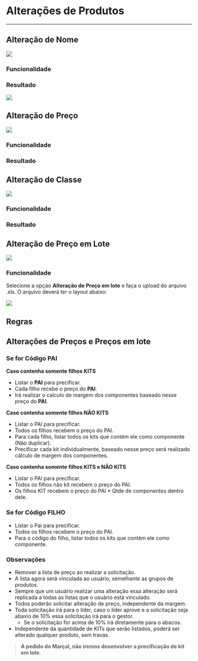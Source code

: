 # Alterações de Produtos

---

## Alteração de Nome

![](http://developers.connectparts.com.br/imagens/alteracoesProdutoAlteracaoNome.png)

### Funcionalidade

### Resultado

![](http://developers.connectparts.com.br/imagens/solicitacaoNomePendente02.png)

## Alteração de Preço

![](http://developers.connectparts.com.br/imagens/SolicitarAlteracaoDeProduto02.png)

### Funcionalidade

### Resultado
    
## Alteração de Classe

![](http://developers.connectparts.com.br/imagens/SolicitarAlteracaoDeProduto03.png)

### Funcionalidade

### Resultado
    
## Alteração de Preço em Lote

![](http://developers.connectparts.com.br/imagens/SolicitarAlteracaoDeProduto04.png)

### Funcionalidade

Selecione a opção **Alteração de Preço em lote** e faça o upload do arquivo .xls. O arquivo deverá ter o layout abaixo:

![](http://developers.connectparts.com.br/imagens/modeloAlteracaoEmLote.png)
    

## Regras

## Alterações de Preços e Preços em lote 

### Se for Código PAI

**Caso contenha somente filhos KITS**

- Listar o **PAI** para precificar.
- Cada filho recebe o preço do **PAI**.
- Irá realizar o calculo de margem dos componentes baseado nesse preço do **PAI**.

**Caso contenha somente filhos NÃO KITS**

- Listar o PAI para precificar.
- Todos os filhos recebem o preço do PAI.
- Para cada filho, listar todos os kits que contém ele como componente (Não duplicar).
- Precificar cada kit individualmente, baseado nesse preço será realizado cálculo de margem dos componentes.

**Caso contenha somente filhos KITS e NÃO KITS**

- Listar o PAI para precificar.
- Todos os filhos não kit recebem o preço do PAI.
- Os filhos KIT recebem o preço do PAI * Qtde de componentes dentro dele.

### Se for Código FILHO

- Listar o Pai para precificar.
- Todos os filhos recebem o preço do PAI.
- Para o código do filho, listar todos os kits que contém ele como componente.

### Observações

- Remover a lista de preço ao realizar a solicitação.
- A lista agora será vinculada ao usuário, semelhante as grupos de produtos.
- Sempre que um usuário realizar uma alteração essa alteração será replicada a todas as listas que o usuário está vinculado.
- Todos poderão solicitar alteração de preço, independente da margem.
- Toda solicitação irá para o líder, caso o líder aprove e a solicitação seja abaxio de 10% essa solicitação irá para o gestor.
	- Se o solicitação for acima de 10% irá diretamente para o abacos.
- Independente da quantidade de KITs que serão listados, poderá ser alterado qualquer produto, sem travas.

> **A pedido do Marçal, não iremos desenvolver a precificação de kit em lote**.
